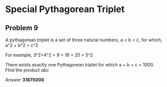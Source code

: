 # Special Pythagorean Triplet
## Problem 9

A pythagorean triplet is a set of three natural numbers, a < b < c, for which,
	a^2 + b^2 = c^2

For example, 3^2+4^2 = 9 + 16 = 25 = 5^2

There exists exactly one Pythagorean triplet for which a + b + c = 1000.
FInd the product _abc_

Answer __31875000__
